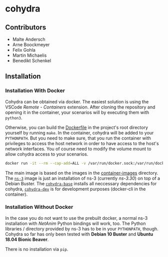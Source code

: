 # cohydra


## Contributors

 - Malte Andersch
 - Arne Boockmeyer
 - Felix Gohla
 - Martin Michaelis
 - Benedikt Schenkel

## Installation

### Installation With Docker

Cohydra can be obtained via docker.
The easiest solution is using the VSCode *Remote - Containers* extension.
After cloning the repository and opening it in the container, your scenarios will by executing them with `python3`.

Otherwise, you can build the [Dockerfile](./Dockerfile) in the project's root directory yourself by running `make`. In the container, cohydra will be added to your
`PYTHONPATH`. But you need to make sure, that you run the container with privileges to access the host network in order to have access to the host's network interfaces. You of course need to modify the volume mount to allow cohydra access to your scenarios.

```sh
docker run -it --rm --cap-add=ALL -v /var/run/docker.sock:/var/run/docker.sock --net host --pid host --userns host --privileged osmhpi/cohydra:latest
```

The main image is based on the images in the [container-images](./container-images) directory.  
The [`ns-3`](./container-images/ns-3/Dockerfile) image is just an installation of ns-3 (currently *ns-3.30*) on top of a Debian Buster.
The [`cohydra-base`](./container-images/cohydra-base/Dockerfile) installs all neccessary dependencies for cohydra,
[`cohydra-dev`](./container-images/cohydra-dev/Dockerfile) is for development purposes (docker-cli in the container).

### Installation Without Docker

In the case you do not want to use the prebuilt docker, a normal ns-3 installation with *NetAnim* Python bindings will work, too.
The Python libraries / directory provided by ns-3 has to be in your `PYTHONPATH`, though.
Cohydra so far has only been tested with **Debian 10 Buster** and **Ubuntu 18.04 Bionic Beaver**.

There is no installation via `pip`.
